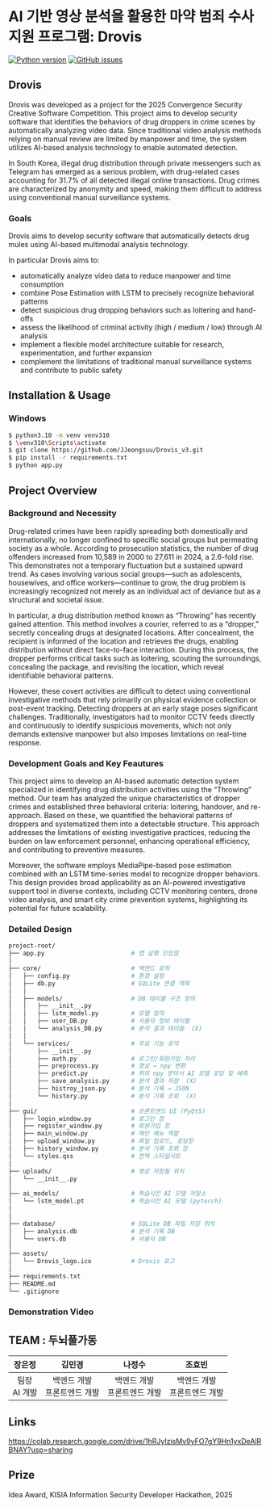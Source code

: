 # AI 기반 영상 분석을 활용한 마약 범죄 수사 지원 프로그램: Drovis

[![Python version](https://img.shields.io/badge/python-3.10-blue.svg)]()
[![GitHub issues](https://img.shields.io/github/issues/JJeongsuu/Drovis_v3)](https://github.com/JJeongsuu/Drovis_v3/issues)

## Drovis

Drovis was developed as a project for the 2025 Convergence Security Creative Software Competition.
This project aims to develop security software that identifies the behaviors of drug droppers in crime scenes by automatically analyzing video data.
Since traditional video analysis methods relying on manual review are limited by manpower and time, the system utilizes AI-based analysis technology to enable automated detection.

In South Korea, illegal drug distribution through private messengers such as Telegram has emerged as a serious problem, with drug-related cases accounting for 31.7% of all detected illegal online transactions.
Drug crimes are characterized by anonymity and speed, making them difficult to address using conventional manual surveillance systems.

### Goals

Drovis aims to develop security software that automatically detects drug mules using AI-based multimodal analysis technology.

In particular Drovis aims to:

- automatically analyze video data to reduce manpower and time consumption
- combine Pose Estimation with LSTM to precisely recognize behavioral patterns
- detect suspicious drug dropping behaviors such as loitering and hand-offs
- assess the likelihood of criminal activity (high / medium / low) through AI analysis
- implement a flexible model architecture suitable for research, experimentation, and further expansion
- complement the limitations of traditional manual surveillance systems and contribute to public safety


## Installation & Usage

### Windows 
```sh
$ python3.10 -m venv venv310
$ \venv310\Scripts\activate
$ git clone https://github.com/JJeongsuu/Drovis_v3.git
$ pip install -r requirements.txt
$ python app.py
```

## Project Overview

### Background and Necessity

Drug-related crimes have been rapidly spreading both domestically and internationally, no longer confined to specific social groups but permeating society as a whole. According to prosecution statistics, the number of drug offenders increased from 10,589 in 2000 to 27,611 in 2024, a 2.6-fold rise. This demonstrates not a temporary fluctuation but a sustained upward trend. As cases involving various social groups—such as adolescents, housewives, and office workers—continue to grow, the drug problem is increasingly recognized not merely as an individual act of deviance but as a structural and societal issue.

In particular, a drug distribution method known as “Throwing” has recently gained attention. This method involves a courier, referred to as a “dropper,” secretly concealing drugs at designated locations. After concealment, the recipient is informed of the location and retrieves the drugs, enabling distribution without direct face-to-face interaction. During this process, the dropper performs critical tasks such as loitering, scouting the surroundings, concealing the package, and revisiting the location, which reveal identifiable behavioral patterns.

However, these covert activities are difficult to detect using conventional investigative methods that rely primarily on physical evidence collection or post-event tracking. Detecting droppers at an early stage poses significant challenges. Traditionally, investigators had to monitor CCTV feeds directly and continuously to identify suspicious movements, which not only demands extensive manpower but also imposes limitations on real-time response.

### Development Goals and Key Feautures

This project aims to develop an AI-based automatic detection system specialized in identifying drug distribution activities using the “Throwing” method. Our team has analyzed the unique characteristics of dropper crimes and established three behavioral criteria: loitering, handover, and re-approach. Based on these, we quantified the behavioral patterns of droppers and systematized them into a detectable structure. This approach addresses the limitations of existing investigative practices, reducing the burden on law enforcement personnel, enhancing operational efficiency, and contributing to preventive measures.

Moreover, the software employs MediaPipe-based pose estimation combined with an LSTM time-series model to recognize dropper behaviors. This design provides broad applicability as an AI-powered investigative support tool in diverse contexts, including CCTV monitoring centers, drone video analysis, and smart city crime prevention systems, highlighting its potential for future scalability.

### Detailed Design
```sh
project-root/
├── app.py                        # 앱 실행 진입점 
│
├── core/                         # 백엔드 로직
│   ├── config.py                 # 환경 설정
│   ├── db.py                     # SQLite 연결 객체
│   │
│   ├── models/                   # DB 테이블 구조 정의
│   │   ├── __init__.py
│   │   ├── lstm_model.py         # 모델 정의
│   │   ├── user_DB.py            # 사용자 정보 테이블
│   │   └── analysis_DB.py        # 분석 결과 테이블  (X)
│   │
│   └── services/                 # 주요 기능 로직
│       ├── __init__.py
│       ├── auth.py               # 로그인/회원가입 처리
│       ├── preprocess.py         # 영상 → npy 변환 
│       ├── predict.py            # 위의 npy 받아서 AI 모델 로딩 및 예측
│       ├── save_analysis.py      # 분석 결과 저장  (X)
│       ├── histroy_json.py       # 분석 기록 → JSON 
│       └── history.py            # 분석 기록 조회  (X)
│
├── gui/                          # 프론트엔드 UI (PyQt5)
│   ├── login_window.py           # 로그인 창
│   ├── register_window.py        # 회원가입 창
│   ├── main_window.py            # 메인 메뉴 역할
│   ├── upload_window.py          # 파일 업로드, 로딩창
│   ├── history_window.py         # 분석 기록 조회 창
│   └── styles.qss                # 전역 스타일시트 
│
├── uploads/                      # 영상 저장될 위치
│   └── __init__.py
│
├── ai_models/                    # 학습시킨 AI 모델 저장소
│   └── lstm_model.pt             # 학습시킨 AI 모델 (pytorch)
│   
│
├── database/                     # SQLite DB 파일 저장 위치
│   ├── analysis.db               # 분석 기록 DB
│   └── users.db                  # 사용자 DB
│
├── assets/                       
│   └── Drovis_logo.ico           # Drovis 로고
│
├── requirements.txt              
├── README.md                     
└── .gitignore                                                       
```

### Demonstration Video


## TEAM : 두뇌풀가동

| 장은정 | 김민경 | 나정수 | 조효빈 | 
|:-------:|:-------:|:-------:|:-------:|
| 팀장 <br/> AI 개발 | 백엔드 개발 <br/> 프론트엔드 개발 |백엔드 개발 <br/> 프론트엔드 개발 |백엔드 개발 <br/> 프론트엔드 개발 |

## Links

https://colab.research.google.com/drive/1hRJyIzisMv9yFO7gY9Hn1yxDeAlRBNAY?usp=sharing

## Prize

Idea Award, KISIA Information Security Developer Hackathon, 2025 


